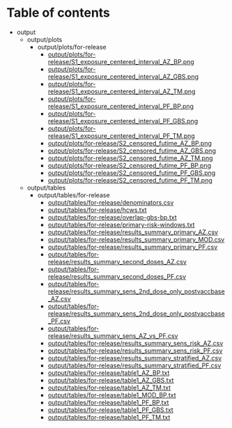 # Table of contents

* output
  * output/plots
    * output/plots/for-release
      * [output/plots/for-release/S1_exposure_centered_interval_AZ_BP.png](output/plots/for-release/S1_exposure_centered_interval_AZ_BP.png)
      * [output/plots/for-release/S1_exposure_centered_interval_AZ_GBS.png](output/plots/for-release/S1_exposure_centered_interval_AZ_GBS.png)
      * [output/plots/for-release/S1_exposure_centered_interval_AZ_TM.png](output/plots/for-release/S1_exposure_centered_interval_AZ_TM.png)
      * [output/plots/for-release/S1_exposure_centered_interval_PF_BP.png](output/plots/for-release/S1_exposure_centered_interval_PF_BP.png)
      * [output/plots/for-release/S1_exposure_centered_interval_PF_GBS.png](output/plots/for-release/S1_exposure_centered_interval_PF_GBS.png)
      * [output/plots/for-release/S1_exposure_centered_interval_PF_TM.png](output/plots/for-release/S1_exposure_centered_interval_PF_TM.png)
      * [output/plots/for-release/S2_censored_futime_AZ_BP.png](output/plots/for-release/S2_censored_futime_AZ_BP.png)
      * [output/plots/for-release/S2_censored_futime_AZ_GBS.png](output/plots/for-release/S2_censored_futime_AZ_GBS.png)
      * [output/plots/for-release/S2_censored_futime_AZ_TM.png](output/plots/for-release/S2_censored_futime_AZ_TM.png)
      * [output/plots/for-release/S2_censored_futime_PF_BP.png](output/plots/for-release/S2_censored_futime_PF_BP.png)
      * [output/plots/for-release/S2_censored_futime_PF_GBS.png](output/plots/for-release/S2_censored_futime_PF_GBS.png)
      * [output/plots/for-release/S2_censored_futime_PF_TM.png](output/plots/for-release/S2_censored_futime_PF_TM.png)
  * output/tables
    * output/tables/for-release
      * [output/tables/for-release/denominators.csv](output/tables/for-release/denominators.csv)
      * [output/tables/for-release/hcws.txt](output/tables/for-release/hcws.txt)
      * [output/tables/for-release/overlap-gbs-bp.txt](output/tables/for-release/overlap-gbs-bp.txt)
      * [output/tables/for-release/primary-risk-windows.txt](output/tables/for-release/primary-risk-windows.txt)
      * [output/tables/for-release/results_summary_primary_AZ.csv](output/tables/for-release/results_summary_primary_AZ.csv)
      * [output/tables/for-release/results_summary_primary_MOD.csv](output/tables/for-release/results_summary_primary_MOD.csv)
      * [output/tables/for-release/results_summary_primary_PF.csv](output/tables/for-release/results_summary_primary_PF.csv)
      * [output/tables/for-release/results_summary_second_doses_AZ.csv](output/tables/for-release/results_summary_second_doses_AZ.csv)
      * [output/tables/for-release/results_summary_second_doses_PF.csv](output/tables/for-release/results_summary_second_doses_PF.csv)
      * [output/tables/for-release/results_summary_sens_2nd_dose_only_postvaccbase_AZ.csv](output/tables/for-release/results_summary_sens_2nd_dose_only_postvaccbase_AZ.csv)
      * [output/tables/for-release/results_summary_sens_2nd_dose_only_postvaccbase_PF.csv](output/tables/for-release/results_summary_sens_2nd_dose_only_postvaccbase_PF.csv)
      * [output/tables/for-release/results_summary_sens_AZ_vs_PF.csv](output/tables/for-release/results_summary_sens_AZ_vs_PF.csv)
      * [output/tables/for-release/results_summary_sens_risk_AZ.csv](output/tables/for-release/results_summary_sens_risk_AZ.csv)
      * [output/tables/for-release/results_summary_sens_risk_PF.csv](output/tables/for-release/results_summary_sens_risk_PF.csv)
      * [output/tables/for-release/results_summary_stratified_AZ.csv](output/tables/for-release/results_summary_stratified_AZ.csv)
      * [output/tables/for-release/results_summary_stratified_PF.csv](output/tables/for-release/results_summary_stratified_PF.csv)
      * [output/tables/for-release/table1_AZ_BP.txt](output/tables/for-release/table1_AZ_BP.txt)
      * [output/tables/for-release/table1_AZ_GBS.txt](output/tables/for-release/table1_AZ_GBS.txt)
      * [output/tables/for-release/table1_AZ_TM.txt](output/tables/for-release/table1_AZ_TM.txt)
      * [output/tables/for-release/table1_MOD_BP.txt](output/tables/for-release/table1_MOD_BP.txt)
      * [output/tables/for-release/table1_PF_BP.txt](output/tables/for-release/table1_PF_BP.txt)
      * [output/tables/for-release/table1_PF_GBS.txt](output/tables/for-release/table1_PF_GBS.txt)
      * [output/tables/for-release/table1_PF_TM.txt](output/tables/for-release/table1_PF_TM.txt)